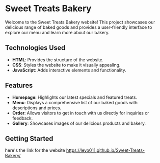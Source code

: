# Sweet Treats Bakery

Welcome to the Sweet Treats Bakery website! This project showcases our delicious range of baked goods and provides a user-friendly interface to explore our menu and learn more about our bakery.

## Technologies Used

- **HTML**: Provides the structure of the website.
- **CSS**: Styles the website to make it visually appealing.
- **JavaScript**: Adds interactive elements and functionality.

## Features

- **Homepage**: Highlights our latest specials and featured treats.
- **Menu**: Displays a comprehensive list of our baked goods with descriptions and prices.
- **Order**: Allows visitors to get in touch with us directly for inquiries or feedback.
- **Gallery**: Showcases images of our delicious products and bakery.

## Getting Started

here's the link for the website 
https://levo011.github.io/Sweet-Treats-Bakery/


